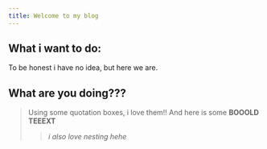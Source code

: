```yaml
---
title: Welcome to my blog
---
```


## What i want to do:

To be honest i have no idea, but here we are.

## What are you doing???

> Using some quotation boxes, i love them!!
> And here is some **BOOOLD TEEEXT**
> > _i also love nesting hehe_
